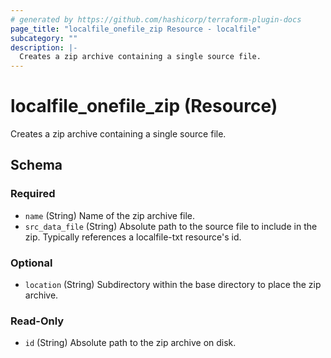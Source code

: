 ```yaml
---
# generated by https://github.com/hashicorp/terraform-plugin-docs
page_title: "localfile_onefile_zip Resource - localfile"
subcategory: ""
description: |-
  Creates a zip archive containing a single source file.
---
```


# localfile_onefile_zip (Resource)

Creates a zip archive containing a single source file.



<!-- schema generated by tfplugindocs -->
## Schema

### Required

- `name` (String) Name of the zip archive file.
- `src_data_file` (String) Absolute path to the source file to include in the zip. Typically references a localfile-txt resource's id.

### Optional

- `location` (String) Subdirectory within the base directory to place the zip archive.

### Read-Only

- `id` (String) Absolute path to the zip archive on disk.
